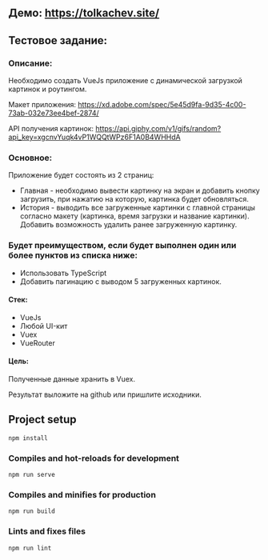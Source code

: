 ## Демо: https://tolkachev.site/

## Тестовое задание:

### Описание:
Необходимо создать VueJs приложение с динамической загрузкой картинок и роутингом.

Макет приложения: https://xd.adobe.com/spec/5e45d9fa-9d35-4c00-73ab-032e73ee4bef-2874/

API получения картинок: https://api.giphy.com/v1/gifs/random?api_key=xgcnvYuqk4vP1WQQtWPz6F1A0B4WHHdA

### Основное:
Приложение будет состоять из 2 страниц:

- Главная - необходимо вывести картинку на экран и добавить кнопку загрузить, при нажатию на которую, картинка будет обновляться.
- История - выводить все загруженные картинки с главной страницы согласно макету (картинка, время загрузки и название картинки). Добавить возможность удалить ранее загруженную картинку.

### Будет преимуществом, если будет выполнен один или более пунктов из списка ниже:
- Использовать TypeScript
- Добавить пагинацию с выводом 5 загруженных картинок. 

#### Стек:
- VueJs
- Любой UI-кит
- Vuex
- VueRouter

#### Цель:
Полученные данные хранить в Vuex. 
 
Результат выложите на github или пришлите исходники.

## Project setup
```
npm install
```

### Compiles and hot-reloads for development
```
npm run serve
```

### Compiles and minifies for production
```
npm run build
```

### Lints and fixes files
```
npm run lint
```

